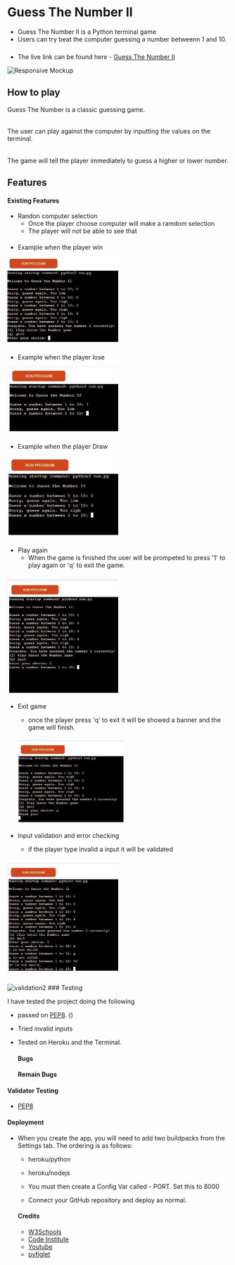 # Guess The Number II

- Guess The Number II is a Python terminal game
- Users can try beat the computer guessing a number betweenn 1 and 10.
###
- The live link can be found here - [Guess The Number II](https://guess-the-number-2.herokuapp.com/) 

![Responsive Mockup](/assets/images/AmIResponsiveScren.JPG)

## How to play 

Guess The Number is a classic guessing game. 
######
The user can play against the computer by inputting the values on the terminal. 
######
The game will tell the player immediately to guess a higher or lower number.

## Features
####
#### Existing Features

- Randon computer selection 
  - Once the player choose computer will make a ramdom selection 
   - The player will not be able to see that
####
- Example when the player win 

<img alt="Win" src="/assets/images/winWin.JPG" width="50%">

###

- Example when the player lose  

<img alt="Lower number" src="/assets/images/firstGuess.JPG" width="50%">

###

- Example when the player Draw 
  

<img alt="Higher number" src="/assets/images/secondGuess.JPG" width="50%">

###
- Play again 
  - When the game is finished the user will be prompeted to press '1' to play again or 'q' to exit the game.
###
  <img alt="Play Again" src="/assets/images/playAgain.JPG" width="50%">

  ####
  - Exit game 
    - once the player press 'q' to exit it will be showed a banner and the game will finish.
    ####
      <img alt="Exit" src="/assets/images/ExitGame.JPG" width="50%">

      ####
- Input validation and error checking 
  - if the player type invalid a input it will be validated
  ###
<img alt="validation" src="/assets/images/InputValidation.JPG" width="50%">

####
<img alt="validation2" src="/assets/images/" width="50%">
### Testing

I have tested the project doing the following

- passed on [PEP8](http://pep8online.com/). ()
- Tried invalid inputs 
- Tested on Heroku and the Terminal.

  #### Bugs

 

  #### Remain Bugs



 #### Validator Testing 
 - [PEP8](http://pep8online.com/)
   
 #### Deployment 
- When you create the app, you will need to add two buildpacks from the Settings tab. The ordering is as follows:

   - heroku/python
    - heroku/nodejs
    - You must then create a Config Var called - PORT. Set this to 8000

    
  -  Connect your GitHub repository and deploy as normal.

  #### Credits

   - [W3Schools](https://www.w3schools.com/python/python_datetime.asp)
   - [Code Institute](https://www.CodeInstitute.net)
   - [Youtube](https://www.youtube.com/)
   - [pyfiglet](https://pypi.org/project/pyfiglet/0.7/)

